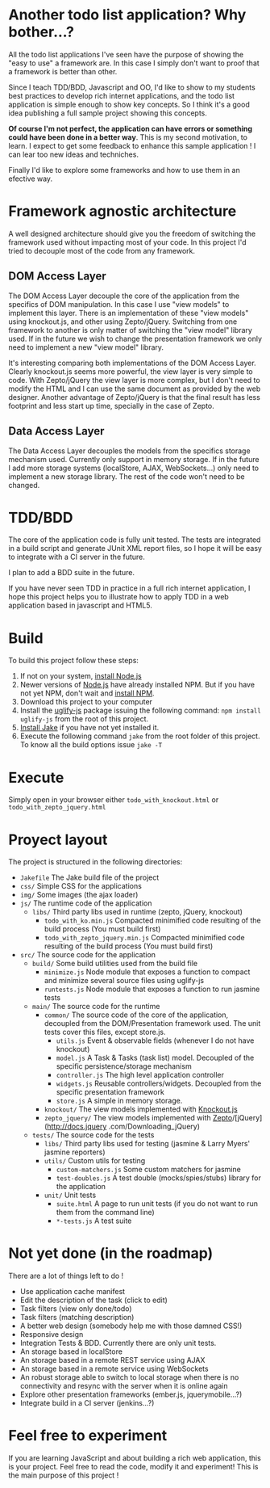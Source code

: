 Another todo list application? Why bother...?
=============================================

All the todo list applications I've seen have the purpose of showing the "easy to use" a framework are. In this case
I simply don't want to proof that a framework is better than other.

Since I teach TDD/BDD, Javascript and OO, I'd like to show to my students best practices to develop rich
internet applications, and the todo list application is simple enough to show key concepts. So I think it's a good
idea publishing a full sample project showing this concepts.

**Of course I'm not perfect, the application can have errors or something could have been done in a better way**. This
 is my second motivation, to learn. I expect to get some feedback to enhance this sample application ! I can lear too
  new ideas and techniches.

Finally I'd like to explore some frameworks and how to use them in an efective way.

Framework agnostic architecture
===============================

A well designed architecture should give you the freedom of switching the framework used without impacting most of
your code. In this project I'd tried to decouple most of the code from any framework.

DOM Access Layer
----------------

The DOM Access Layer decouple the core of the application from the specifics of DOM manipulation. In this case I use
"view models" to implement this layer. There is an implementation of these "view models" using knockout.js,
and other using Zepto/jQuery. Switching from one framework to another is only matter of switching the "view
model" library used. If in the future we wish to change the presentation framework we only need to implement a new
"view model" library.

It's interesting comparing both implementations of the DOM Access Layer. Clearly knockout.js seems more powerful,
the view layer is very simple to code. With Zepto/jQuery the view layer is more complex,
but I don't need to modify the HTML and I can use the same document as provided by the web designer. Another advantage of
 Zepto/jQuery is that the final result has less footprint and less start up time, specially in the case of Zepto.

Data Access Layer
-----------------

The Data Access Layer decouples the models from the specifics storage mechanism used. Currently only support in
memory storage. If in the future I add more storage systems (localStore, AJAX, WebSockets...) only need to implement
 a new storage library. The rest of the code won't need to be changed.

TDD/BDD
=======

The core of the application code is fully unit tested. The tests are integrated in a build script and generate JUnit
XML report files, so I hope it will be easy to integrate with a CI server in the future.

I plan to add a BDD suite in the future.

If you have never seen TDD in practice in a full rich internet application, I hope this project helps you to
illustrate how to apply TDD in a web application based in javascript and HTML5.

Build
=====

To build this project follow these steps:

1. If not on your system, [install Node.js](http://nodejs.org/#download)
2. Newer versions of [Node.js](http://nodejs.org/#download) have already installed NPM. But if you have not yet NPM, don't wait and [install NPM](http://npmjs.org/).
3. Download this project to your computer
4. Install the [uglify-js](https://github.com/mishoo/UglifyJS) package issuing the following command: ``npm install
uglify-js`` from the root of this project.
5. [Install Jake](https://github.com/mde/jake) if you have not yet installed it.
6. Execute the following command ``jake`` from the root folder of this project. To know all the build options issue ``jake -T``

Execute
=======

Simply open in your browser either ``todo_with_knockout.html`` or ``todo_with_zepto_jquery.html``

Proyect layout
==============

The project is structured in the following directories:

* ```Jakefile``` The Jake build file of the project
* ```css/``` Simple CSS for the applications
* ```img/``` Some images (the ajax loader)
* ```js/``` The runtime code of the application
    * ```libs/``` Third party libs used in runtime (zepto, jQuery, knockout)
        * ```todo_with_ko.min.js``` Compacted minimified code resulting of the build process (You must build first)
        * ```todo_with_zepto_jquery.min.js``` Compacted minimified code resulting of the build process (You must build first)
* ```src/``` The source code for the application
    * ```build/``` Some build utilities used from the build file
        * ``minimize.js`` Node module that exposes a function to compact and minimize several source files using uglify-js
        * ``runtests.js`` Node module that exposes a function to run jasmine tests
    * ```main/``` The source code for the runtime
        * ```common/``` The source code of the core of the application, decoupled from the DOM/Presentation framework
used. The unit tests cover this files, except store.js.
            * ```utils.js``` Event & observable fields (whenever I do not have knockout)
            * ```model.js``` A Task & Tasks (task list) model. Decoupled of the specific persistence/storage mechanism
            * ```controller.js``` The high level application controller
            * ```widgets.js``` Reusable controllers/widgets. Decoupled from the specific presentation framework
            * ```store.js``` A simple in memory storage.
        * ```knockout/``` The view models implemented with [Knockout.js](http://knockoutjs.com/)
        * ```zepto_jquery/``` The view models implemented with [Zepto](http://zeptojs.com/)/[jQuery](http://docs.jquery
.com/Downloading_jQuery)
    * ```tests/``` The source code for the tests
        * ```libs/``` Third party libs used for testing (jasmine & Larry Myers' jasmine reporters)
        * ```utils/``` Custom utils for testing
            * ```custom-matchers.js``` Some custom matchers for jasmine
            * ```test-doubles.js``` A test double (mocks/spies/stubs) library for the application
        * ```unit/``` Unit tests
            * ```suite.html``` A page to run unit tests (if you do not want to run them from the command line)
            * ```*-tests.js``` A test suite

Not yet done (in the roadmap)
=============================

There are a lot of things left to do !

* Use application cache manifest
* Edit the description of the task (click to edit)
* Task filters (view only done/todo)
* Task filters (matching description)
* A better web design (somebody help me with those damned CSS!)
* Responsive design
* Integration Tests & BDD. Currently there are only unit tests.
* An storage based in localStore
* An storage based in a remote REST service using AJAX
* An storage based in a remote service using WebSockets
* An robust storage able to switch to local storage when there is no connectivity and resync with the server when it
is online again
* Explore other presentation frameworks (ember.js, jquerymobile...?)
* Integrate build in a CI server (jenkins...?)

Feel free to experiment
=======================

If you are learning JavaScript and about building a rich web application, this is your project. Feel free to read the
code, modify it and experiment! This is the main purpose of this project !